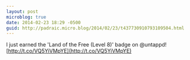 ```yaml
---
layout: post
microblog: true
date: 2014-02-23 18:29 -0500
guid: http://padraic.micro.blog/2014/02/23/t437730910793109504.html
---
```

I just earned the 'Land of the Free (Level 8)' badge on @untappd! [http://t.co/VQ5YiVMpYE](http://t.co/VQ5YiVMpYE)
